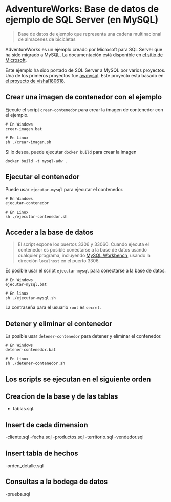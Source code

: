 
# AdventureWorks: Base de datos de ejemplo de SQL Server (en MySQL) 

> Base de datos de ejemplo que representa una cadena multinacional de almacenes de bicicletas

AdventureWorks es un ejemplo creado por Microsoft para SQL Server que ha sido migrado a MySQL.
La documentación está disponible en [el sitio de Microsoft](https://learn.microsoft.com/en-us/sql/samples/adventureworks-install-configure?view=sql-server-ver16&tabs=ssms).

Este ejemplo ha sido portado de SQL Server a MySQL por varios proyectos. Una de los primeros proyectos fue [awmysql](https://sourceforge.net/projects/awmysql/). Este proyecto está basado en [el proyecto de vishal180618](https://github.com/vishal180618/OLTP-AdventureWorks2019-MySQL).


## Crear una imagen de contenedor con el ejemplo

Ejecute el script `crear-contenedor` para crear la imagen de contenedor con el ejemplo.

```
# En Windows
crear-imagen.bat

# En Linux
sh ./crear-imagen.sh
```

Si lo desea, puede ejecutar `docker build` para crear la imagen

```
docker build -t mysql-adw .
```

## Ejecutar el contenedor

Puede usar `ejecutar-mysql` para ejecutar el contenedor.

```
# En Windows
ejecutar-contenedor

# En Linux
sh ./ejecutar-contenedor.sh
```

## Acceder a la base de datos

> El script expone los puertos 3306 y 33060. Cuando ejecuta el contenedor es posible conectarse a la base de datos usando cualquier programa, incluyendo [MySQL Workbench](https://www.mysql.com/products/workbench/), usando la dirección `localhost` en el puerto 3306.

Es posible usar el script `ejecutar-mysql` para conectarse a la base de datos.

```
# En Windows
ejecutar-mysql.bat

# En linux
sh ./ejecutar-mysql.sh
```

La contraseña para el usuario `root` es `secret`.

## Detener y eliminar el contenedor

Es posible usar `detener-contenedor` para detener y eliminar el contenedor.

```
# En Windows
detener-contenedor.bat

# En Linux
sh ./detener-contenedor.sh
```

## Los scripts se ejecutan en el siguiente orden



## Creacion de la base y de las tablas 

- tablas.sql.

## Insert de cada dimension

-cliente.sql
-fecha.sql
-productos.sql
-territorio.sql
-vendedor.sql

## Insert tabla de hechos
 
-orden_detalle.sql


## Consultas a la bodega de datos 

-prueba.sql